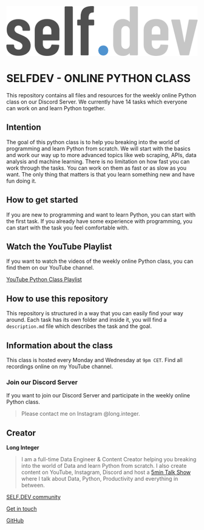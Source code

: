 ![SELFDEV Discord Server](selfdev_logo.png)
# SELFDEV - ONLINE PYTHON CLASS
This repository contains all files and resources for the weekly online Python class on our Discord Server.
We currently have 14 tasks which everyone can work on and learn Python together.


## Intention
The goal of this python class is to help you breaking into the world of programming and learn Python from scratch.
We will start with the basics and work our way up to more advanced topics like web scraping, APIs, data analysis and machine learning.
There is no limitation on how fast you can work through the tasks. You can work on them as fast or as slow as you want.
The only thing that matters is that you learn something new and have fun doing it.


## How to get started
If you are new to programming and want to learn Python, you can start with the first task.
If you already have some experience with programming, you can start with the task you feel comfortable with.


## Watch the YouTube Playlist
If you want to watch the videos of the weekly online Python class, you can find them on our YouTube channel.

[YouTube Python Class Playlist](https://www.youtube.com/watch?v=OucYXP931UA&list=PLnylL1gKkCV4ai5aDKH1GoOhtjDh7pWXf)

## How to use this repository
This repository is structured in a way that you can easily find your way around.
Each task has its own folder and inside it, you will find a `description.md` file which describes the task and the goal.


## Information about the class
This class is hosted every Monday and Wednesday at `9pm CET`.
Find all recordings online on my YouTube channel.


### Join our Discord Server
If you want to join our Discord Server and participate in the weekly online Python class.
> Please contact me on Instagram @long.integer.


## Creator
**Long Integer**
>I am a full-time Data Engineer & Content Creator helping you breaking into the world of Data and learn Python from scratch.
I also create content on YouTube, Instagram, Discord and host a [5min Talk Show](https://www.youtube.com/watch?v=67F1Ada-3bM&list=PLnylL1gKkCV6YMnTp-oUvETHwzhDzfEDU) where I talk about Data, Python, Productivity and everything in between.

[SELF.DEV community](https://theselfdev.com)

[Get in touch](https://beacons.ai/longinteger)

[GitHub](https://github.com/longinteger017)

